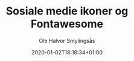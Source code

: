 ---
author: "Ole Halvor Smylingsås"
description: ""
pageresources: []
categories: []
tags: ["icons", "fontawesome"]     
slug: ""
title: "Sosiale medie ikoner og Fontawesome"
date: 2020-01-02T18:18:34+01:00
draft: false
comments: false
---